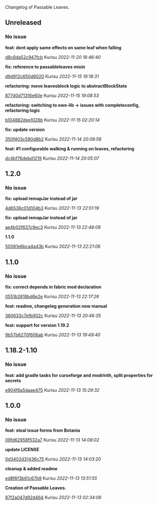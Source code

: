 Changelog of Passable Leaves.

## Unreleased
### No issue

**feat: dont apply same effects on same leaf when falling**


[d8c8da52c947fcb](https://github.com/Kurisu-Null/PassableLeaves/commit/d8c8da52c947fcb) Kurisu *2022-11-20 16:46:40*

**fix: reference to passableleaves mixin**


[d9d912c650d6020](https://github.com/Kurisu-Null/PassableLeaves/commit/d9d912c650d6020) Kurisu *2022-11-15 19:18:31*

**refactoring: move leavesblock logic to abstractBlockState**


[877d0d71316e60e](https://github.com/Kurisu-Null/PassableLeaves/commit/877d0d71316e60e) Kurisu *2022-11-15 19:08:53*

**refactoring: switching to owo-lib -> issues with completeconfig, refactoring logic**


[b104882dee1028b](https://github.com/Kurisu-Null/PassableLeaves/commit/b104882dee1028b) Kurisu *2022-11-15 02:20:14*

**fix: update version**


[350f403c580d8b2](https://github.com/Kurisu-Null/PassableLeaves/commit/350f403c580d8b2) Kurisu *2022-11-14 20:08:58*

**feat: #1 configurable walking & running on leaves, refactoring**


[dc4bf76debd1219](https://github.com/Kurisu-Null/PassableLeaves/commit/dc4bf76debd1219) Kurisu *2022-11-14 20:05:07*


## 1.2.0
### No issue

**fix: upload remapJar instead of jar**


[4d6536c01d104b3](https://github.com/Kurisu-Null/PassableLeaves/commit/4d6536c01d104b3) Kurisu *2022-11-13 22:51:19*

**fix: upload remapJar instead of jar**


[ae4b02f637c9ec3](https://github.com/Kurisu-Null/PassableLeaves/commit/ae4b02f637c9ec3) Kurisu *2022-11-13 22:48:08*

**1.1.0**


[50081e6bca4a43b](https://github.com/Kurisu-Null/PassableLeaves/commit/50081e6bca4a43b) Kurisu *2022-11-13 22:21:06*


## 1.1.0
### No issue

**fix: correct depends in fabric mod declaration**


[0551b2618bd6e2e](https://github.com/Kurisu-Null/PassableLeaves/commit/0551b2618bd6e2e) Kurisu *2022-11-13 22:17:26*

**feat: readme, changelog generation now manual**


[360633c7efb902c](https://github.com/Kurisu-Null/PassableLeaves/commit/360633c7efb902c) Kurisu *2022-11-13 20:46:35*

**feat: support for version 1.19.2**


[9b57b6270f606ab](https://github.com/Kurisu-Null/PassableLeaves/commit/9b57b6270f606ab) Kurisu *2022-11-13 19:49:40*


## 1.18.2-1.10
### No issue

**feat: add gradle tasks for curseforge and modrinth, split properties for secrets**


[e904f6a5daae475](https://github.com/Kurisu-Null/PassableLeaves/commit/e904f6a5daae475) Kurisu *2022-11-13 15:29:32*


## 1.0.0
### No issue

**feat: steal issue forms from Botania**


[09fd62958f532a7](https://github.com/Kurisu-Null/PassableLeaves/commit/09fd62958f532a7) Kurisu *2022-11-13 14:08:02*

**update LICENSE**


[0d3402d31436c75](https://github.com/Kurisu-Null/PassableLeaves/commit/0d3402d31436c75) Kurisu *2022-11-13 14:03:20*

**cleanup & added readme**


[ed8f6f3b61c67b9](https://github.com/Kurisu-Null/PassableLeaves/commit/ed8f6f3b61c67b9) Kurisu *2022-11-13 13:51:55*

**Creation of Passable Leaves.**


[87f2a047d92d464](https://github.com/Kurisu-Null/PassableLeaves/commit/87f2a047d92d464) Kurisu *2022-11-13 02:34:06*


